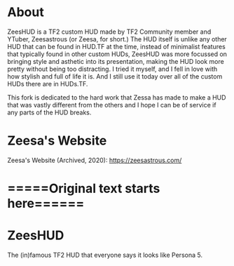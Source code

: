# About
ZeesHUD is a TF2 custom HUD made by TF2 Community member and YTuber, Zeesastrous (or Zeesa, for short.) The HUD itself is unlike any other HUD that can be found in HUD.TF at the time, instead of minimalist features that typically found in other custom HUDs, ZeesHUD was more focussed on bringing style and asthetic into its presentation, making the HUD look more pretty without being too distracting. I tried it myself, and I fell in love with how stylish and full of life it is. And I still use it today over all of the custom HUDs there are in HUDs.TF.

This fork is dedicated to the hard work that Zessa has made to make a HUD that was vastly different from the others and I hope I can be of service if any parts of the HUD breaks. 

# Zeesa's Website
 
Zeesa's Website (Archived, 2020): https://zeesastrous.com/

# =====Original text starts here======
 
# ZeesHUD
 The (in)famous TF2 HUD that everyone says it looks like Persona 5.
